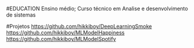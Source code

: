 
#EDUCATION
Ensino médio;
Curso técnico em Analise e desenvolvimento de sistemas

#Projetos
https://github.com/hikkiboy/DeepLearningSmoke
https://github.com/hikkiboy/MLModelHappiness
https://github.com/hikkiboy/MLModelSpotify


